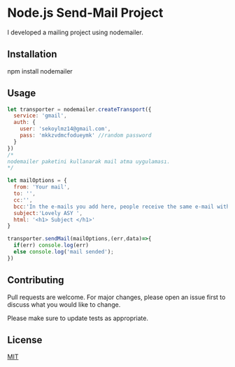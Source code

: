 # Node.js Send-Mail Project

I developed a mailing project using nodemailer.

## Installation

npm install nodemailer

## Usage

```node.js
let transporter = nodemailer.createTransport({
  service: 'gmail',
  auth: {
    user: 'sekoylmz14@gmail.com',
    pass: 'mkkzvdmcfodueymk' //random password
  }
})
/*
nodemailer paketini kullanarak mail atma uygulaması.
*/

let mailOptions = {
  from: 'Your mail',
  to: '',
  cc:'',
  bcc:'In the e-mails you add here, people receive the same e-mail without seeing each other..',
  subject:'Lovely ASY ',
  html: '<h1> Subject </h1>'
}

transporter.sendMail(mailOptions,(err,data)=>{
  if(err) console.log(err)
  else console.log('mail sended');
})
```

## Contributing
Pull requests are welcome. For major changes, please open an issue first to discuss what you would like to change.

Please make sure to update tests as appropriate.

## License
[MIT](https://choosealicense.com/licenses/mit/)
